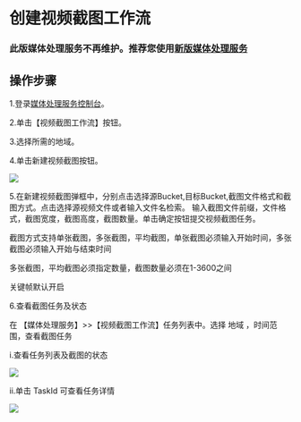 # 创建视频截图工作流
### 此版媒体处理服务不再维护。推荐您使用[新版媒体处理服务](https://docs.jdcloud.com/cn/media-processing-service/introduction/product-overview)

## 操作步骤

1.登录[媒体处理服务控制台](https://mps-console.jdcloud.com/)。

2.单击【视频截图工作流】按钮。

3.选择所需的地域。

4.单击新建视频截图按钮。

![](https://github.com/jdcloudcom/cn/blob/edit/image/Media-Processing-Service/MPS-007.png)

5.在新建视频截图弹框中，分别点击选择源Bucket,目标Bucket,截图文件格式和截图方式。点击选择源视频文件或者输入文件名检索。 输入截图文件前缀，文件格式，截图宽度，截图高度，截图数量。单击确定按钮提交视频截图任务。

截图方式支持单张截图，多张截图，平均截图，单张截图必须输入开始时间，多张截图必须输入开始与结束时间

多张截图，平均截图必须指定数量，截图数量必须在1-3600之间

关键帧默认开启

6.查看截图任务及状态

在 【媒体处理服务】>>【视频截图工作流】任务列表中。选择 地域 ，时间范围，查看截图任务

  i.查看任务列表及截图的状态

![](https://github.com/jdcloudcom/cn/blob/edit/image/Media-Processing-Service/MPS-008.png)

  ii.单击 TaskId 可查看任务详情

![](https://github.com/jdcloudcom/cn/blob/edit/image/Media-Processing-Service/MPS-009.png)
